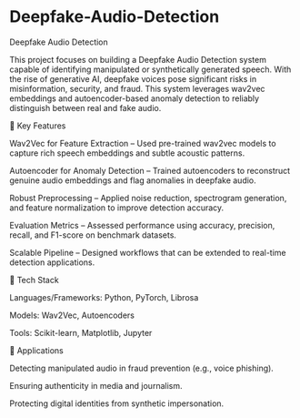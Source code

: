 # Deepfake-Audio-Detection
Deepfake Audio Detection

This project focuses on building a Deepfake Audio Detection system capable of identifying manipulated or synthetically generated speech. With the rise of generative AI, deepfake voices pose significant risks in misinformation, security, and fraud. This system leverages wav2vec embeddings and autoencoder-based anomaly detection to reliably distinguish between real and fake audio.

🔑 Key Features

Wav2Vec for Feature Extraction – Used pre-trained wav2vec models to capture rich speech embeddings and subtle acoustic patterns.

Autoencoder for Anomaly Detection – Trained autoencoders to reconstruct genuine audio embeddings and flag anomalies in deepfake audio.

Robust Preprocessing – Applied noise reduction, spectrogram generation, and feature normalization to improve detection accuracy.

Evaluation Metrics – Assessed performance using accuracy, precision, recall, and F1-score on benchmark datasets.

Scalable Pipeline – Designed workflows that can be extended to real-time detection applications.

📂 Tech Stack

Languages/Frameworks: Python, PyTorch, Librosa

Models: Wav2Vec, Autoencoders

Tools: Scikit-learn, Matplotlib, Jupyter

🚀 Applications

Detecting manipulated audio in fraud prevention (e.g., voice phishing).

Ensuring authenticity in media and journalism.

Protecting digital identities from synthetic impersonation.
